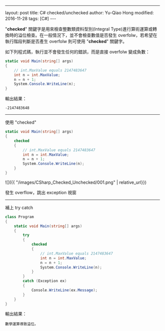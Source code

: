 ---
layout: post
title: C# checked/unchecked
author: Yu-Qiao Hong
modified: 2016-11-28
tags: [C#]
---　　　　　　　　　　　

"**checked**" 關鍵字是用來檢查整數類資料型別(Integral Type)進行算術運算或轉換時的溢位檢查。在一般情況下，並不會檢查數值是否發生 overfolw，若希望在執行階段判斷是否產生 overfolw 則可使用 "**checked**" 關鍵字。

如下列程式碼，執行並不會發生任何的錯誤，而是直接 overfolw 變成負數：

~~~csharp
static void Main(string[] args)
{
    // int.MaxValue equals 2147483647
    int n = int.MaxValue;
    n = n + 1;
    System.Console.WriteLine(n);
}
~~~

輸出結果：

~~~
-2147483648
~~~

----------

使用 "checked"

~~~csharp
static void Main(string[] args)
{
    checked
    {
        // int.MaxValue equals 2147483647
        int n = int.MaxValue;
        n = n + 1;
        System.Console.WriteLine(n);
    }
}
~~~

![]({{ "/images/CSharp_Checked_Unchecked/001.png" | relative_url}})

發生 overflow，跳出 exception 視窗

----------

補上 try catch

~~~csharp
class Program
{
    static void Main(string[] args)
    {
        try
        {
            checked
            {
                // int.MaxValue equals 2147483647
                int n = int.MaxValue;
                n = n + 1;
                System.Console.WriteLine(n);
            }
        }
        catch (Exception ex)
        {
            Console.WriteLine(ex.Message);
        }
    }
}
~~~

輸出結果：

~~~
數學運算導致溢位。
~~~